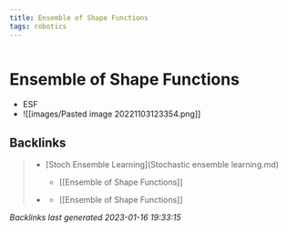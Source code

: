 ```yaml
---
title: Ensemble of Shape Functions
tags: robotics 
---
```

```toc
```
# Ensemble of Shape Functions
- ESF
- ![[images/Pasted image 20221103123354.png]]

## Backlinks

> - [Stoch Ensemble Learning](Stochastic ensemble learning.md)
>   - [[Ensemble of Shape Functions]]
>    
> - [](journals/2022-11-03.md)
>   - [[Ensemble of Shape Functions]]

_Backlinks last generated 2023-01-16 19:33:15_
